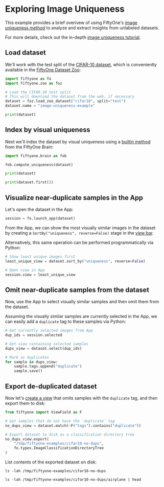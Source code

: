 # Exploring Image Uniqueness

This example provides a brief overivew of using FiftyOne's
[image uniqueness method](https://voxel51.com/docs/fiftyone/user_guide/brain.html#image-uniqueness)
to analyze and extract insights from unlabeled datasets.

For more details, check out the in-depth
[image uniqueness tutorial](https://voxel51.com/docs/fiftyone/tutorials/uniqueness.html).

## Load dataset

We'll work with the test split of the
[CIFAR-10 dataset](https://www.cs.toronto.edu/~kriz/cifar.html), which is
conveniently available in the
[FiftyOne Dataset Zoo](https://voxel51.com/docs/fiftyone/user_guide/dataset_creation/zoo.html):

```py
import fiftyone as fo
import fiftyone.zoo as foz

# Load the CIFAR-10 test split
# This will download the dataset from the web, if necessary
dataset = foz.load_zoo_dataset("cifar10", split="test")
dataset.name = "image-uniqueness-example"

print(dataset)
```

## Index by visual uniqueness

Next we'll index the dataset by visual uniqueness using a
[builtin method](https://voxel51.com/docs/fiftyone/user_guide/brain.html#image-uniqueness)
from the FiftyOne Brain:

```py
import fiftyone.brain as fob

fob.compute_uniqueness(dataset)

print(dataset)

print(dataset.first())
```

## Visualize near-duplicate samples in the App

Let's open the dataset in the App:

```py
session = fo.launch_app(dataset)
```

From the App, we can show the most visually similar images in the dataset by
creating a `SortBy("uniqueness", reverse=False)` stage in the
[view bar](https://voxel51.com/docs/fiftyone/user_guide/app.html#using-the-view-bar).

Alternatively, this same operation can be performed programmatically via
Python:

```py
# Show least unique images first
least_unique_view = dataset.sort_by("uniqueness", reverse=False)

# Open view in App
session.view = least_unique_view
```

## Omit near-duplicate samples from the dataset

Now, use the App to select visually similar samples and then omit them from the
dataset.

Assuming the visually similar samples are currently selected in the App, we can
easily add a `duplicate` tag to these samples via Python:

```py
# Get currently selected images from App
dup_ids = session.selected

# Get view containing selected samples
dups_view = dataset.select(dup_ids)

# Mark as duplicates
for sample in dups_view:
    sample.tags.append("duplicate")
    sample.save()
```

## Export de-duplicated dataset

Now let's
[create a view](https://voxel51.com/docs/fiftyone/user_guide/using_views.html#filtering)
that omits samples with the `duplicate` tag, and then export them to disk:

```py
from fiftyone import ViewField as F

# Get samples that do not have the `duplicate` tag
no_dups_view = dataset.match(~F("tags").contains("duplicate"))

# Export dataset to disk as a classification directory tree
no_dups_view.export(
    "/tmp/fiftyone-examples/cifar10-no-dups",
    fo.types.ImageClassificationDirectoryTree
)
```

List contents of the exported dataset on disk:

```shell
ls -lah /tmp/fiftyone-examples/cifar10-no-dups

ls -lah /tmp/fiftyone-examples/cifar10-no-dups/airplane | head
```
